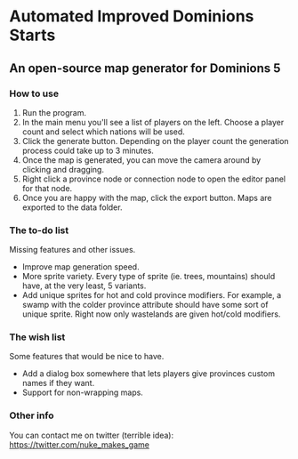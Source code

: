 # Automated Improved Dominions Starts
## An open-source map generator for Dominions 5

### How to use

1. Run the program.
2. In the main menu you'll see a list of players on the left. Choose a player count and select which nations will be used.
3. Click the generate button. Depending on the player count the generation process could take up to 3 minutes.
4. Once the map is generated, you can move the camera around by clicking and dragging.
5. Right click a province node or connection node to open the editor panel for that node.
6. Once you are happy with the map, click the export button. Maps are exported to the data folder.

### The to-do list

Missing features and other issues.

- Improve map generation speed.
- More sprite variety. Every type of sprite (ie. trees, mountains) should have, at the very least, 5 variants.
- Add unique sprites for hot and cold province modifiers. For example, a swamp with the colder province attribute should have some sort of unique sprite. Right now only wastelands are given hot/cold modifiers.

### The wish list

Some features that would be nice to have.

- Add a dialog box somewhere that lets players give provinces custom names if they want.
- Support for non-wrapping maps.

### Other info

You can contact me on twitter (terrible idea): https://twitter.com/nuke_makes_game
